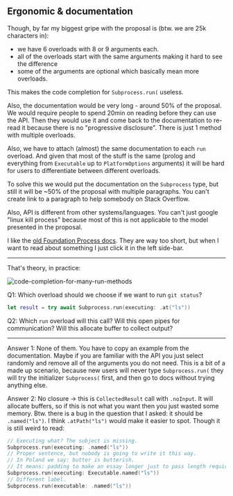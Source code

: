 ## Ergonomic & documentation

Though, by far my biggest gripe with the proposal is (btw. we are 25k characters in):
- we have 6 overloads with 8 or 9 arguments each.
- all of the overloads start with the same arguments making it hard to see the difference
- some of the arguments are optional which basically mean more overloads.

This makes the code completion for `Subprocess.run(` useless.

Also, the documentation would be very long - around 50% of the proposal. We would require people to spend 20min on reading before they can use the API. Then they would use it and come back to the documentation to re-read it because there is no "progressive disclosure". There is just 1 method with multiple overloads.

Also, we have to attach (almost) the same documentation to each `run` overload. And given that most of the stuff is the same (prolog and everything from `Executable` up to `PlatformOptions` arguments) it will be hard for users to differentiate between different overloads.

To solve this we would put the documentation on the `Subprocess` type, but still it will be ~50% of the proposal with multiple paragraphs. You can't create link to a paragraph to help somebody on Stack Overflow.

Also, API is different from other systems/languages. You can't just google "linux kill process" because most of this is not applicable to the model presented in the proposal.

I like the [old Foundation Process docs](https://developer.apple.com/documentation/foundation/process). They are way too short, but when I want to read about something I just click it in the left side-bar.

---

That's theory, in practice:

![code-completion-for-many-run-methods](img_quiz_1.jpg)

Q1: Which overload should we choose if we want to run `git status`?

```swift
let result = try await Subprocess.run(executing: .at("ls"))
```

Q2: Which `run` overload will this call? Will this open pipes for communication? Will this allocate buffer to collect output?

---

Answer 1: None of them. You have to copy an example from the documentation. Maybe if you are familiar with the API you just select randomly and remove all of the arguments you do not need. This is a bit of a made up scenario, because new users will never type `Subprocess.run(` they will try the initializer `Subprocess(` first, and then go to docs without trying anything else.

Answer 2: No closure -> this is `CollectedResult` call with `.noInput`. It will allocate buffers, so if this is not what you want then you just wasted some memory. Btw. there is a bug in the question that I asked: it should be `.named("ls")`. I think `.atPath("ls")` would make it easier to spot. Though it is still weird to read:

  ```swift
  // Executing what? The subject is missing.
  Subprocess.run(executing: .named("ls"))
  // Proper sentence, but nobody is going to write it this way.
  // In Poland we say: butter is butterish.
  // It means: padding to make an essay longer just to pass length requirement.
  Subprocess.run(executing: Executable.named("ls"))
  // Different label.
  Subprocess.run(executable: .named("ls"))
  ```
